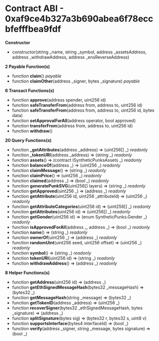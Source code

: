 # Contract ABI - 0xaf9ce4b327a3b690abea6f78eccbfefffbea9fdf




**Constructor**

- constructor(string _name, string _symbol, address _assetsAddress, address _withdrawAddress, address _ensReverseAddress)

**2 Payable Function(s)**

- function **claim**() _payable_
- function **claimOther**(address _signer, bytes _signature) _payable_

**6 Transact Functions(s)**

- function **approve**(address spender, uint256 id)
- function **safeTransferFrom**(address from, address to, uint256 id)
- function **safeTransferFrom**(address from, address to, uint256 id, bytes data)
- function **setApprovalForAll**(address operator, bool approved)
- function **transferFrom**(address from, address to, uint256 id)
- function **withdraw**()

**20 Query Functions(s)**

- function **_getAttributes**(address _address) ⇒ (uint256[] _) _readonly_
- function **_tokenURI**(address _address) ⇒ (string _) _readonly_
- function **assets**() ⇒ (contract ISyntheticPunksAssets _) _readonly_
- function **balanceOf**(address _) ⇒ (uint256 _) _readonly_
- function **claimMessage**() ⇒ (string _) _readonly_
- function **claimPrice**() ⇒ (uint256 _) _readonly_
- function **claimed**(address _) ⇒ (bool _) _readonly_
- function **generatePunkSVG**(uint256[] layers) ⇒ (string _) _readonly_
- function **getApproved**(uint256 _) ⇒ (address _) _readonly_
- function **getAttribute**(uint256 id, uint256 _attributeId) ⇒ (uint256 _) _readonly_
- function **getAttributeCategories**(uint256 id) ⇒ (uint256[] _) _readonly_
- function **getAttributes**(uint256 id) ⇒ (uint256[] _) _readonly_
- function **getGender**(uint256 id) ⇒ (enum SyntheticPunks.Gender _) _readonly_
- function **isApprovedForAll**(address _, address _) ⇒ (bool _) _readonly_
- function **name**() ⇒ (string _) _readonly_
- function **ownerOf**(uint256 _) ⇒ (address _) _readonly_
- function **randomUint**(uint256 seed, uint256 offset) ⇒ (uint256 _) _readonly_
- function **symbol**() ⇒ (string _) _readonly_
- function **tokenURI**(uint256 id) ⇒ (string _) _readonly_
- function **withdrawAddress**() ⇒ (address _) _readonly_

**8 Helper Functions(s)**

- function **getAddress**(uint256 id) ⇒ (address _)
- function **getEthSignedMessageHash**(bytes32 _messageHash) ⇒ (bytes32 _)
- function **getMessageHash**(string _message) ⇒ (bytes32 _)
- function **getTokenID**(address _address) ⇒ (uint256 _)
- function **recoverSigner**(bytes32 _ethSignedMessageHash, bytes _signature) ⇒ (address _)
- function **splitSignature**(bytes sig) ⇒ (bytes32 r, bytes32 s, uint8 v)
- function **supportsInterface**(bytes4 interfaceId) ⇒ (bool _)
- function **verify**(address _signer, string _message, bytes signature) ⇒ (bool _)
